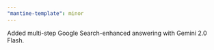 ```yaml
---
"mantine-template": minor
---
```


Added multi-step Google Search-enhanced answering with Gemini 2.0 Flash.
